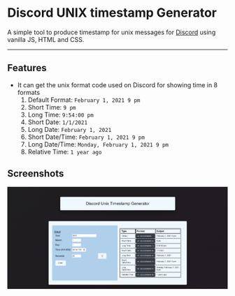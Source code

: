 
# Discord UNIX timestamp Generator
 A simple tool to produce timestamp for unix messages for [Discord](https://discord.com/) using vanilla JS, HTML and CSS.

---
## Features
 - It can get the unix format code used on Discord for showing time in 8 formats
	 1. Default Format:  `February 1, 2021 9 pm`
	 2. Short Time: `9 pm`
	 3. Long Time: `9:54:00 pm`
	 4. Short Date: `1/1/2021`
	 5. Long Date: `February 1, 2021`
	 6. Short Date/Time: `February 1, 2021 9 pm`
	 7. Long Date/Time: `Monday, February 1, 2021 9 pm`
	 8. Relative Time: `1 year ago`

## Screenshots
![enter image description here](Images/img1.png)
